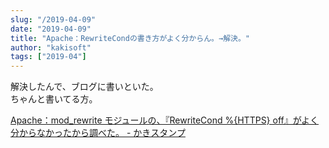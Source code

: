 ```yaml
---
slug: "/2019-04-09"
date: "2019-04-09"
title: "Apache：RewriteCondの書き方がよく分からん。→解決。"
author: "kakisoft"
tags: ["2019-04"]
---
```

解決したんで、ブログに書いといた。  
ちゃんと書いてる方。  

[Apache：mod_rewrite モジュールの、『RewriteCond %{HTTPS} off』がよく分からなかったから調べた。 - かきスタンプ](https://kakistamp.hatenadiary.jp/)  

